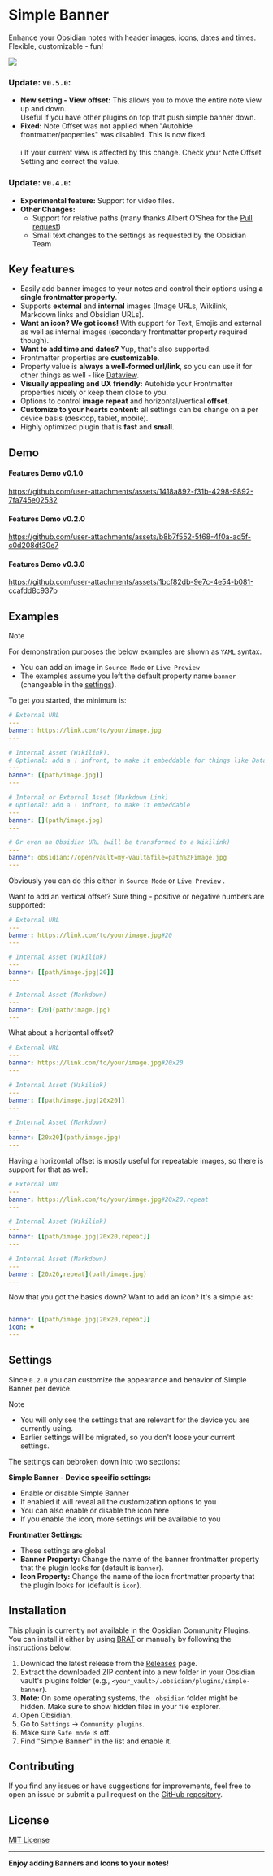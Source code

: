 # Simple Banner

Enhance your Obsidian notes with header images, icons, dates and times. Flexible, customizable - fun!

![](https://repository-images.githubusercontent.com/973810470/011547eb-2e67-49c0-9d34-3786b8bfdca0)

### Update: `v0.5.0`:

* **New setting - View offset:** This allows you to move the entire note view up and down. <br/>Useful if you have other plugins on top that push simple banner down.
* **Fixed:** Note Offset was not applied when "Autohide frontmatter/properties" was disabled. This is now fixed. <br/><br/>
ℹ️ If your current view is affected by this change. Check your Note Offset Setting and correct the value.

### Update: `v0.4.0`:

* **Experimental feature:** Support for video files.
* **Other Changes:**
  * Support for relative paths (many thanks Albert O'Shea for the [Pull request](https://github.com/eatcodeplay/obsidian-simple-banner/pull/6))
  * Small text changes to the settings as requested by the Obsidian Team

## Key features

* Easily add banner images to your notes and control their options using **a single frontmatter property**.
* Supports **external** and **internal** images (Image URLs, Wikilink, Markdown links and Obsidian URLs).
* **Want an icon? We got icons!** With support for Text, Emojis and external as well as internal images (secondary frontmatter property required though).
* **Want to add time and dates?** Yup, that's also supported.
* Frontmatter properties are **customizable**.
* Property value is **always a well-formed url/link**, so you can use it for other things as well - like [Dataview](https://github.com/blacksmithgu/obsidian-dataview).
* **Visually appealing and UX friendly:** Autohide your Frontmatter properties nicely or keep them close to you.
* Options to control **image repeat** and horizontal/vertical **offset**.
* **Customize to your hearts content:** all settings can be change on a per device basis (desktop, tablet, mobile).
* Highly optimized plugin that is **fast** and **small**.



## Demo

#### Features Demo v0.1.0
https://github.com/user-attachments/assets/1418a892-f31b-4298-9892-7fa745e02532



#### Features Demo v0.2.0
https://github.com/user-attachments/assets/b8b7f552-5f68-4f0a-ad5f-c0d208df30e7



#### Features Demo v0.3.0

https://github.com/user-attachments/assets/1bcf82db-9e7c-4e54-b081-ccafdd8c937b



## Examples

> [!NOTE]
> For demonstration purposes the below examples are shown as `YAML` syntax.
>
> * You can add an image in  `Source Mode` or `Live Preview`
> * The examples assume you left the default property name `banner` (changeable in the [settings](#Settings)).

To get you started, the minimum is:

```yaml
# External URL
---
banner: https://link.com/to/your/image.jpg
---

# Internal Asset (Wikilink).
# Optional: add a ! infront, to make it embeddable for things like Dataview
---
banner: [[path/image.jpg]]
---

# Internal or External Asset (Markdown Link)
# Optional: add a ! infront, to make it embeddable
---
banner: [](path/image.jpg)
---

# Or even an Obsidian URL (will be transformed to a Wikilink)
---
banner: obsidian://open?vault=my-vault&file=path%2Fimage.jpg
---
```

Obviously you can do this either in `Source Mode` or `Live Preview` .

Want to add an vertical offset? Sure thing - positive or negative numbers are supported:

```yaml
# External URL
---
banner: https://link.com/to/your/image.jpg#20
---

# Internal Asset (Wikilink)
---
banner: [[path/image.jpg|20]]
---

# Internal Asset (Markdown)
---
banner: [20](path/image.jpg)
---
```

What about a horizontal offset?

```yaml
# External URL
---
banner: https://link.com/to/your/image.jpg#20x20
---

# Internal Asset (Wikilink)
---
banner: [[path/image.jpg|20x20]]
---

# Internal Asset (Markdown)
---
banner: [20x20](path/image.jpg)
---
```

Having a horizontal offset is mostly useful for repeatable images, so there is support for that as well:

```yaml
# External URL
---
banner: https://link.com/to/your/image.jpg#20x20,repeat
---

# Internal Asset (Wikilink)
---
banner: [[path/image.jpg|20x20,repeat]]
---

# Internal Asset (Markdown)
---
banner: [20x20,repeat](path/image.jpg)
---
```

Now that you got the basics down? Want to add an icon? It's a simple as:
```yaml
---
banner: [[path/image.jpg|20x20,repeat]]
icon: ❤️
---
```




## Settings

Since `0.2.0` you can customize the appearance and behavior of Simple Banner per device.

> [!NOTE]
>
> * You will only see the settings that are relevant for the device you are currently using.
> * Earlier settings will be migrated, so you don't loose your current settings.

The settings can bebroken down into two sections:

**Simple Banner - Device specific settings:**

* Enable or disable Simple Banner
* If enabled it will reveal all the customization options to you
* You can also enable or disable the icon here
* If you enable the icon, more settings will be available to you

**Frontmatter Settings:**

- These settings are global
- **Banner Property:** Change the name of the banner frontmatter property that the plugin looks for (default is `banner`).
- **Icon Property:** Change the name of the iocn frontmatter property that the plugin looks for (default is `icon`).



## Installation

This plugin is currently not available in the Obsidian Community Plugins.
You can install it either by using [BRAT](https://obsidian.md/plugins?id=obsidian42-brat) or manually by following the instructions below:

1.  Download the latest release from the [Releases](https://github.com/eatcodeplay/obsidian-simple-banner/releases) page.
2.  Extract the downloaded ZIP content into a new folder in your Obsidian vault's plugins folder (e.g., `<your_vault>/.obsidian/plugins/simple-banner`).
3.  **Note:** On some operating systems, the `.obsidian` folder might be hidden. Make sure to show hidden files in your file explorer.
4.  Open Obsidian.
5.  Go to `Settings` -> `Community plugins`.
6.  Make sure `Safe mode` is off.
7.  Find "Simple Banner" in the list and enable it.

## Contributing

If you find any issues or have suggestions for improvements, feel free to open an issue or submit a pull request on the [GitHub repository](https://github.com/eatcodeplay/obsidian-simple-banner/).

## License

[MIT License](LICENSE)

---

**Enjoy adding Banners and Icons to your notes!**
